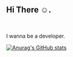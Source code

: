 ## Hi There ☺️.
<br/>

I wanna be a developer.

[![Anurag's GitHub stats](https://github-readme-stats.vercel.app/api?username=CuriousLambda)](https://github.com/anuraghazra/github-readme-stats)
